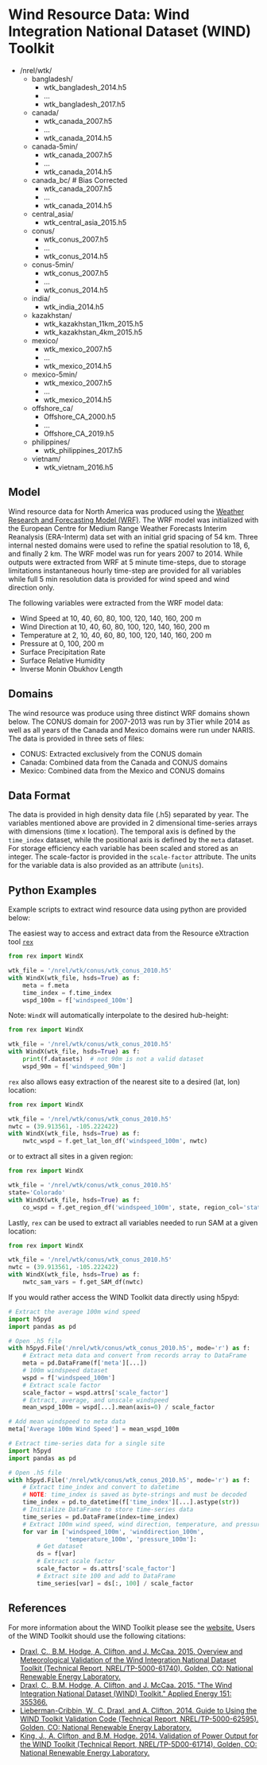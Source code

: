 # Wind Resource Data: Wind Integration National Dataset (WIND) Toolkit

- /nrel/wtk/
  - bangladesh/
    - wtk_bangladesh_2014.h5
    - ...
    - wtk_bangladesh_2017.h5
  - canada/
    - wtk_canada_2007.h5
    - ...
    - wtk_canada_2014.h5
  - canada-5min/
    - wtk_canada_2007.h5
    - ...
    - wtk_canada_2014.h5
  - canada_bc/ # Bias Corrected
    - wtk_canada_2007.h5
    - ...
    - wtk_canada_2014.h5
  - central_asia/
    - wtk_central_asia_2015.h5
  - conus/
    - wtk_conus_2007.h5
    - ...
    - wtk_conus_2014.h5
  - conus-5min/
    - wtk_conus_2007.h5
    - ...
    - wtk_conus_2014.h5
  - india/
    - wtk_india_2014.h5
  - kazakhstan/
    - wtk_kazakhstan_11km_2015.h5
    - wtk_kazakhstan_4km_2015.h5
  - mexico/
    - wtk_mexico_2007.h5
    - ...
    - wtk_mexico_2014.h5
  - mexico-5min/
    - wtk_mexico_2007.h5
    - ...
    - wtk_mexico_2014.h5
  - offshore_ca/
    - Offshore_CA_2000.h5
    - ...
    - Offshore_CA_2019.h5
  - philippines/
    - wtk_philippines_2017.h5
  - vietnam/
    - wtk_vietnam_2016.h5

## Model

Wind resource data for North America was produced using the [Weather Research and Forecasting Model (WRF)](https://www.mmm.ucar.edu/weather-research-and-forecasting-model).
The WRF model was initialized with the European Centre for Medium Range Weather
Forecasts Interim Reanalysis (ERA-Interm) data set with an initial grid spacing
of 54 km.  Three internal nested domains were used to refine the spatial
resolution to 18, 6, and finally 2 km.  The WRF model was run for years 2007
to 2014. While outputs were extracted from WRF at 5 minute time-steps, due to
storage limitations instantaneous hourly time-step are provided for all
variables while full 5 min resolution data is provided for wind speed and wind
direction only.

The following variables were extracted from the WRF model data:
- Wind Speed at 10, 40, 60, 80, 100, 120, 140, 160, 200 m
- Wind Direction at 10, 40, 60, 80, 100, 120, 140, 160, 200 m
- Temperature at 2, 10, 40, 60, 80, 100, 120, 140, 160, 200 m
- Pressure at 0, 100, 200 m
- Surface Precipitation Rate
- Surface Relative Humidity
- Inverse Monin Obukhov Length

## Domains

The wind resource was produce using three distinct WRF domains shown below. The
CONUS domain for 2007-2013 was run by 3Tier while 2014 as well as all years of
the Canada and Mexico domains were run under NARIS. The data is provided in
three sets of files:

- CONUS: Extracted exclusively from the CONUS domain
- Canada: Combined data from the Canada and CONUS domains
- Mexico: Combined data from the Mexico and CONUS domains

## Data Format

The data is provided in high density data file (.h5) separated by year. The
variables mentioned above are provided in 2 dimensional time-series arrays with
dimensions (time x location). The temporal axis is defined by the `time_index`
dataset, while the positional axis is defined by the `meta` dataset. For
storage efficiency each variable has been scaled and stored as an integer. The
scale-factor is provided in the `scale-factor` attribute.  The units for the
variable data is also provided as an attribute (`units`).

## Python Examples

Example scripts to extract wind resource data using python are provided below:

The easiest way to access and extract data from the Resource eXtraction tool
[`rex`](https://github.com/nrel/rex)


```python
from rex import WindX

wtk_file = '/nrel/wtk/conus/wtk_conus_2010.h5'
with WindX(wtk_file, hsds=True) as f:
    meta = f.meta
    time_index = f.time_index
    wspd_100m = f['windspeed_100m']
```

Note: `WindX` will automatically interpolate to the desired hub-height:

```python
from rex import WindX

wtk_file = '/nrel/wtk/conus/wtk_conus_2010.h5'
with WindX(wtk_file, hsds=True) as f:
    print(f.datasets)  # not 90m is not a valid dataset
    wspd_90m = f['windspeed_90m']
```

`rex` also allows easy extraction of the nearest site to a desired (lat, lon)
location:

```python
from rex import WindX

wtk_file = '/nrel/wtk/conus/wtk_conus_2010.h5'
nwtc = (39.913561, -105.222422)
with WindX(wtk_file, hsds=True) as f:
    nwtc_wspd = f.get_lat_lon_df('windspeed_100m', nwtc)
```

or to extract all sites in a given region:

```python
from rex import WindX

wtk_file = '/nrel/wtk/conus/wtk_conus_2010.h5'
state='Colorado'
with WindX(wtk_file, hsds=True) as f:
    co_wspd = f.get_region_df('windspeed_100m', state, region_col='state')
```

Lastly, `rex` can be used to extract all variables needed to run SAM at a given
location:

```python
from rex import WindX

wtk_file = '/nrel/wtk/conus/wtk_conus_2010.h5'
nwtc = (39.913561, -105.222422)
with WindX(wtk_file, hsds=True) as f:
    nwtc_sam_vars = f.get_SAM_df(nwtc)
```

If you would rather access the WIND Toolkit data directly using h5pyd:

```python
# Extract the average 100m wind speed
import h5pyd
import pandas as pd

# Open .h5 file
with h5pyd.File('/nrel/wtk/conus/wtk_conus_2010.h5', mode='r') as f:
    # Extract meta data and convert from records array to DataFrame
    meta = pd.DataFrame(f['meta'][...])
    # 100m windspeed dataset
    wspd = f['windspeed_100m']
    # Extract scale factor
    scale_factor = wspd.attrs['scale_factor']
    # Extract, average, and unscale windspeed
    mean_wspd_100m = wspd[...].mean(axis=0) / scale_factor

# Add mean windspeed to meta data
meta['Average 100m Wind Speed'] = mean_wspd_100m
```

```python
# Extract time-series data for a single site
import h5pyd
import pandas as pd

# Open .h5 file
with h5pyd.File('/nrel/wtk/conus/wtk_conus_2010.h5', mode='r') as f:
    # Extract time_index and convert to datetime
    # NOTE: time_index is saved as byte-strings and must be decoded
    time_index = pd.to_datetime(f['time_index'][...].astype(str))
    # Initialize DataFrame to store time-series data
    time_series = pd.DataFrame(index=time_index)
    # Extract 100m wind speed, wind direction, temperature, and pressure
    for var in ['windspeed_100m', 'winddirection_100m',
    			'temperature_100m', 'pressure_100m']:
    	# Get dataset
    	ds = f[var]
    	# Extract scale factor
    	scale_factor = ds.attrs['scale_factor']
    	# Extract site 100 and add to DataFrame
    	time_series[var] = ds[:, 100] / scale_factor
```

## References

For more information about the WIND Toolkit please see the [website.](https://www.nrel.gov/grid/wind-toolkit.html)
Users of the WIND Toolkit should use the following citations:
- [Draxl, C., B.M. Hodge, A. Clifton, and J. McCaa. 2015. Overview and Meteorological Validation of the Wind Integration National Dataset Toolkit (Technical Report, NREL/TP-5000-61740). Golden, CO: National Renewable Energy Laboratory.](https://www.nrel.gov/docs/fy15osti/61740.pdf)
- [Draxl, C., B.M. Hodge, A. Clifton, and J. McCaa. 2015. "The Wind Integration National Dataset (WIND) Toolkit." Applied Energy 151: 355366.](https://www.sciencedirect.com/science/article/pii/S0306261915004237?via%3Dihub)
- [Lieberman-Cribbin, W., C. Draxl, and A. Clifton. 2014. Guide to Using the WIND Toolkit Validation Code (Technical Report, NREL/TP-5000-62595). Golden, CO: National Renewable Energy Laboratory.](https://www.nrel.gov/docs/fy15osti/62595.pdf)
- [King, J., A. Clifton, and B.M. Hodge. 2014. Validation of Power Output for the WIND Toolkit (Technical Report, NREL/TP-5D00-61714). Golden, CO: National Renewable Energy Laboratory.](https://www.nrel.gov/docs/fy14osti/61714.pdf)